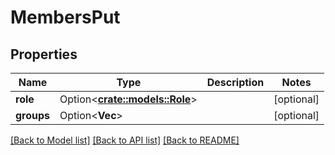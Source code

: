 # MembersPut

## Properties

Name | Type | Description | Notes
------------ | ------------- | ------------- | -------------
**role** | Option<[**crate::models::Role**](role.md)> |  | [optional]
**groups** | Option<**Vec<String>**> |  | [optional]

[[Back to Model list]](../README.md#documentation-for-models) [[Back to API list]](../README.md#documentation-for-api-endpoints) [[Back to README]](../README.md)


